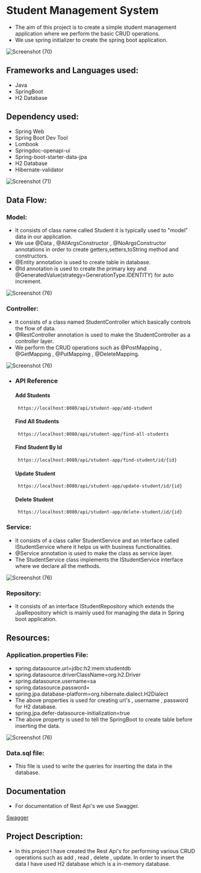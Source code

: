 
# Student Management System

- The aim of this project is to create a simple student management application where we perform the basic CRUD operations.
- We use spring initializer to create the spring boot application.

![Screenshot (70)](https://user-images.githubusercontent.com/112794922/230353722-f69081b4-d5f0-41db-9f8c-6c2e9b97767f.png)



## Frameworks and Languages used:

- Java
- SpringBoot
- H2 Database
## Dependency used:

- Spring Web
- Spring Boot Dev Tool
- Lombook
- Springdoc-openapi-ui
- Spring-boot-starter-data-jpa
- H2 Database
- Hibernate-validator

![Screenshot (71)](https://user-images.githubusercontent.com/112794922/230356468-292c5036-ad97-4495-95ad-70af0d17bb79.png)

## Data Flow:

### Model:
- It consists of class name called Student it is typically used to "model" data in our application.
- We use @Data , @AllArgsConstructor , @NoArgsConstructor annotations in order to create getters,setters,toString method and constructors.
- @Entity annotation is used to create table in database.
- @Id annotation is used to create the primary key and @GeneratedValue(strategy=GenerationType.IDENTITY) for auto increment.

![Screenshot (76)](https://user-images.githubusercontent.com/112794922/230358666-1cf87a8c-e322-45dc-a80a-d39d220735c7.png)


### Controller:
- It consists of a class named StudentController which basically controls the flow of data.
- @RestController annotation is used to make the StudentController as a controller layer.
- We perform the CRUD operations such as @PostMapping , @GetMapping , @PutMapping , @DeleteMapping.

![Screenshot (76)](https://user-images.githubusercontent.com/112794922/230359174-9d8a1441-803b-4377-bb2e-e81efbc3322f.png)



- ### API Reference

  #### Add Students

  ```http
   https://localhost:8080/api/student-app/add-student
  ```

  #### Find All Students

  ```http
   https://localhost:8080/api/student-app/find-all-students
  ```

  #### Find Student By Id

  ```http
   https://localhost:8080/api/student-app/find-student/id/{id}
  ```

  #### Update Student

  ```http
   https://localhost:8080/api/student-app/update-student/id/{id}
  ```

  #### Delete Student

  ```http
   https://localhost:8080/api/student-app/delete-student/id/{id}
  ```







### Service:
- It consists of a class caller StudentService and an interface called IStudentService where it helps us with business functionalities.
- @Service annotation is used to make the class as service layer.
- The StudentService class implements the IStudentService interface where we declare all the methods.

![Screenshot (76)](https://user-images.githubusercontent.com/112794922/230357693-4f185ac2-4d3b-4fa8-85c7-021d5bdb96bf.png)


### Repository:
- It consists of an interface IStudentRepository which extends the JpaRepository which is mainly used for managing the data in Spring boot application.

## Resources:
### Application.properties File:
- spring.datasource.url=jdbc:h2:mem:studentdb
- spring.datasource.driverClassName=org.h2.Driver
- spring.datasource.username=sa
- spring.datasource.password=
- spring.jpa.database-platform=org.hibernate.dialect.H2Dialect
- The above properties is used for creating url's , username , password for H2 database.
- spring.jpa.defer-datasource-initialization=true
- The above property is used to tell the SpringBoot to create table before inserting the data.

![Screenshot (76)](https://user-images.githubusercontent.com/112794922/230359705-af7bb594-b48f-4707-8207-3f9ba4316e91.png)


### Data.sql file:
- This file is used to write the queries for inserting the data in the database.

## Documentation
- For documentation of Rest Api's we use Swagger.

[Swagger](https://localhost:8080/swagger-ui.html)


## Project Description:
- In this project I have created the Rest Api's for performing various CRUD operations such as add , read , delete , update. In order to insert the data I have used H2 database which is a in-memory database.
